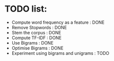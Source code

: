 # TODO list:

* Compute word frequency as a feature : DONE
* Remove Stopwords : DONE
* Stem the corpus : DONE
* Compute TF-IDF : DONE
* Use Bigrams : DONE
* Optimise Bigrams : DONE
* Experiment using bigrams and unigrams : TODO
